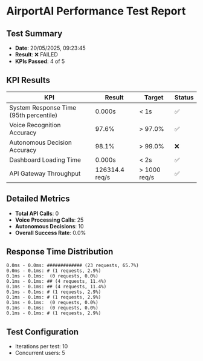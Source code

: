 # AirportAI Performance Test Report

## Test Summary

- **Date**: 20/05/2025, 09:23:45
- **Result**: ❌ FAILED
- **KPIs Passed**: 4 of 5

## KPI Results

| KPI | Result | Target | Status |
|-----|--------|--------|--------|
| System Response Time (95th percentile) | 0.000s | < 1s | ✅ |
| Voice Recognition Accuracy | 97.6% | > 97.0% | ✅ |
| Autonomous Decision Accuracy | 98.1% | > 99.0% | ❌ |
| Dashboard Loading Time | 0.000s | < 2s | ✅ |
| API Gateway Throughput | 126314.4 req/s | > 1000 req/s | ✅ |

## Detailed Metrics

- **Total API Calls**: 0
- **Voice Processing Calls**: 25
- **Autonomous Decisions**: 10
- **Overall Success Rate**: 0.0%

## Response Time Distribution

```
0.0ms - 0.0ms: ############# (23 requests, 65.7%)
0.0ms - 0.1ms: # (1 requests, 2.9%)
0.1ms - 0.1ms:  (0 requests, 0.0%)
0.1ms - 0.1ms: ## (4 requests, 11.4%)
0.1ms - 0.1ms: ## (4 requests, 11.4%)
0.1ms - 0.1ms: # (1 requests, 2.9%)
0.1ms - 0.1ms: # (1 requests, 2.9%)
0.1ms - 0.1ms:  (0 requests, 0.0%)
0.1ms - 0.1ms:  (0 requests, 0.0%)
0.1ms - 0.1ms: # (1 requests, 2.9%)
```

## Test Configuration

- Iterations per test: 10
- Concurrent users: 5

